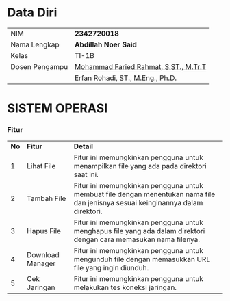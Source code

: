 # Data Diri

|                |                                                                     |
| -------------- | ------------------------------------------------------------------- |
| NIM            | **2342720018**                                                      |
| Nama Lengkap   | **Abdillah Noer Said**                                              |
| Kelas          | TI-1B                                                               |
| Dosen Pengampu | [Mohammad Faried Rahmat, S.ST., M.Tr.T](https://github.com/mrhmt80) |
|                | Erfan Rohadi, ST., M.Eng., Ph.D.                                    |

# SISTEM OPERASI

### Fitur

|        |                       |                                                                                                |
| ------ | --------------------- |  --------------------------------------------------------------------------------------------------------------------------------- |
| **No** | **Fitur**             | **Detail**                                                                                                                        |
| 1      | Lihat File            | Fitur ini memungkinkan pengguna untuk menampilkan file yang ada pada direktori saat ini.                                          |
| 2      | Tambah File           | Fitur ini memungkinkan pengguna untuk membuat file dengan menentukan nama file dan jenisnya sesuai keinginannya dalam direktori.                 |
| 3      | Hapus File            | Fitur ini memungkinkan pengguna untuk menghapus file yang ada dalam direktori dengan cara memasukan nama filenya.                       |
| 4      | Download Manager      | Fitur ini memungkinkan pengguna untuk mengunduh file dengan memasukkan URL file yang ingin diunduh.                                      |
| 5      | Cek Jaringan          | Fitur ini memungkinkan pengguna untuk melakukan tes koneksi jaringan.                                     |
